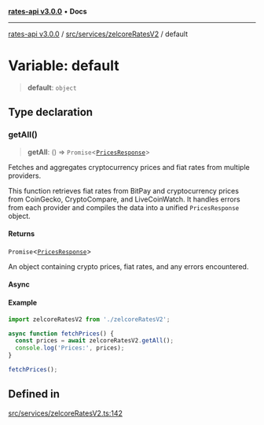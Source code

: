 [**rates-api v3.0.0**](../../../../README.md) • **Docs**

***

[rates-api v3.0.0](../../../../modules.md) / [src/services/zelcoreRatesV2](../README.md) / default

# Variable: default

> **default**: `object`

## Type declaration

### getAll()

> **getAll**: () => `Promise`\<[`PricesResponse`](../../../types/type-aliases/PricesResponse.md)\>

Fetches and aggregates cryptocurrency prices and fiat rates from multiple providers.

This function retrieves fiat rates from BitPay and cryptocurrency prices from CoinGecko,
CryptoCompare, and LiveCoinWatch. It handles errors from each provider and compiles the data
into a unified `PricesResponse` object.

#### Returns

`Promise`\<[`PricesResponse`](../../../types/type-aliases/PricesResponse.md)\>

An object containing crypto prices, fiat rates, and any errors encountered.

#### Async

#### Example

```typescript
import zelcoreRatesV2 from './zelcoreRatesV2';

async function fetchPrices() {
  const prices = await zelcoreRatesV2.getAll();
  console.log('Prices:', prices);
}

fetchPrices();
```

## Defined in

[src/services/zelcoreRatesV2.ts:142](https://github.com/ZelCore-io/rates-api/blob/6685e3f3773638f4d641af3eec276ce5ce2b0d4c/src/services/zelcoreRatesV2.ts#L142)
